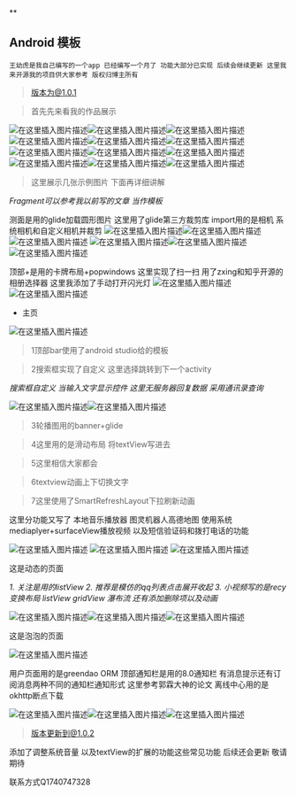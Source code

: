 **

## Android 模板


    王幼虎是我自己编写的一个app 已经编写一个月了 功能大部分已实现 后续会继续更新 这里我来开源我的项目供大家参考 版权归博主所有
   

>版本为@1.0.1


>首先先来看我的作品展示 



![在这里插入图片描述](https://img-blog.csdnimg.cn/2019031715012794.jpg)![在这里插入图片描述](https://img-blog.csdnimg.cn/20190317150143309.jpg)![在这里插入图片描述](https://img-blog.csdnimg.cn/20190317150158754.jpg)
![在这里插入图片描述](https://img-blog.csdnimg.cn/20190317150219716.jpg)![在这里插入图片描述](https://img-blog.csdnimg.cn/20190317150236871.jpg)![在这里插入图片描述](https://img-blog.csdnimg.cn/20190317150250290.jpg)
![在这里插入图片描述](https://img-blog.csdnimg.cn/20190317150303823.jpg)![在这里插入图片描述](https://img-blog.csdnimg.cn/20190317150314777.jpg)![在这里插入图片描述](https://img-blog.csdnimg.cn/20190317150327442.jpg)
![在这里插入图片描述](https://img-blog.csdnimg.cn/20190317150336445.jpg)![在这里插入图片描述](https://img-blog.csdnimg.cn/20190317150350105.jpg)![在这里插入图片描述](https://img-blog.csdnimg.cn/20190317150359192.jpg)



> 这里展示几张示例图片 下面再详细讲解


*Fragment可以参考我以前写的文章 当作模板*

测面是用的glide加载圆形图片 这里用了glide第三方裁剪库
import用的是相机 系统相机和自定义相机并裁剪
![在这里插入图片描述](https://img-blog.csdnimg.cn/20190317161049505.jpg)![在这里插入图片描述](https://img-blog.csdnimg.cn/20190317161511205.jpg)![在这里插入图片描述](https://img-blog.csdnimg.cn/20190317161522800.jpg)
![在这里插入图片描述](https://img-blog.csdnimg.cn/20190317161535434.jpg)![在这里插入图片描述](https://img-blog.csdnimg.cn/20190317161556662.jpg)![在这里插入图片描述](https://img-blog.csdnimg.cn/20190317161612316.jpg)



顶部+是用的卡牌布局+popwindows
这里实现了扫一扫 用了zxing和知乎开源的相册选择器 这里我添加了手动打开闪光灯 
![在这里插入图片描述](https://img-blog.csdnimg.cn/2019031716073536.jpg)![在这里插入图片描述](https://img-blog.csdnimg.cn/20190317160744362.jpg)



 - 主页
 
 
 
![在这里插入图片描述](https://img-blog.csdnimg.cn/2019031715201119.jpg)
 >1顶部bar使用了android studio给的模板

>2搜索框实现了自定义 这里选择跳转到下一个activity


*搜索框自定义 当输入文字显示控件 这里无服务器回复数据 采用通讯录查询*

![在这里插入图片描述](https://img-blog.csdnimg.cn/20190317151656246.jpg)![在这里插入图片描述](https://img-blog.csdnimg.cn/20190317151725369.jpg)
>3轮播图用的banner+glide

>4这里用的是滑动布局 将textView写进去

>5这里相信大家都会

>6textview动画上下切换文字

>7这里使用了SmartRefreshLayout下拉刷新动画 

这里分功能又写了 本地音乐播放器 图灵机器人高德地图 使用系统mediaplyer+surfaceView播放视频 以及短信验证码和拨打电话的功能

![在这里插入图片描述](https://img-blog.csdnimg.cn/20190317155000110.jpg)
![在这里插入图片描述](https://img-blog.csdnimg.cn/20190317155021779.jpg)
![在这里插入图片描述](https://img-blog.csdnimg.cn/20190317155139459.jpg)


这是动态的页面
 

 *1. 关注是用的listView
 2. 推荐是模仿的qq列表点击展开收起 
 3.  小视频写的是recy 变换布局 listView gridView 瀑布流 还有添加删除项以及动画*

 

![在这里插入图片描述](https://img-blog.csdnimg.cn/2019031715574211.jpg)![在这里插入图片描述](https://img-blog.csdnimg.cn/20190317155754642.jpg)![在这里插入图片描述](https://img-blog.csdnimg.cn/20190317155815736.jpg)


这是泡泡的页面


![在这里插入图片描述](https://img-blog.csdnimg.cn/20190317160223250.jpg)


用户页面用的是greendao  ORM
顶部通知栏是用的8.0通知栏 有消息提示还有订阅消息两种不同的通知栏通知形式 这里参考郭霖大神的论文
离线中心用的是okhttp断点下载 




![在这里插入图片描述](https://img-blog.csdnimg.cn/2019031716215189.jpg)![在这里插入图片描述](https://img-blog.csdnimg.cn/20190317162203215.jpg)![在这里插入图片描述](https://img-blog.csdnimg.cn/20190317162214820.jpg)



>版本更新到@1.0.2

添加了调整系统音量 以及textView的扩展的功能这些常见功能 后续还会更新 敬请期待 



联系方式Q1740747328
